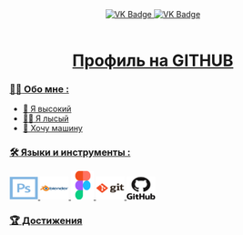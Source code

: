 <div id="badges" align ="center">
  <a href="https://vk.com/feed">
    <img src = "https://img.shields.io/badge/VK-blue?style=for-the-badge&logo=VK&logoColor=white" alt="VK Badge"/>
</a>
  
<a href= "https://mail.yandex.ru/?uid=611614518#inbox" >
    <img src = "https://img.shields.io/badge/EMAIL-red?style=for-the-badge&logo=Gmail&logoColor=white" alt="VK Badge" /›
  </a>
</div>
<div id="viewprof" align="center" >
  <img src="https://komarev.com/ghpvc/?username=lahaineprod&style=flat-square&color=blue" alt=""/>
</div>

<div id="heythere" align="center">
<h1> Профиль на GITHUB </h1>
</div>

### :man_technologist: Обо мне :
- :speech_balloon: Я высокий
- :bald_man: Я лысый
- :police_car: Хочу машину

###  :hammer_and_wrench: Языки и инструменты :
<div>
  <img src="https://github.com/devicons/devicon/blob/master/icons/photoshop/photoshop-line.svg" width="50" height="40"/>
  <img src="https://github.com/devicons/devicon/blob/master/icons/blender/blender-original-wordmark.svg" width="50" height="40"/>
  <img src="https://github.com/devicons/devicon/blob/master/icons/figma/figma-original.svg" width="40" height="50"/>
  <img src="https://github.com/devicons/devicon/blob/master/icons/git/git-original-wordmark.svg" width="50" height="40"/>
  <img src="https://github.com/devicons/devicon/blob/master/icons/github/github-original-wordmark.svg" width="50" height="40"/>
</div>

### :trophy: Достижения

<div>  
  <img src="https://github-profile-trophy.vercel.app/?username=lahaineprod" alt=""/>
  
</div>
